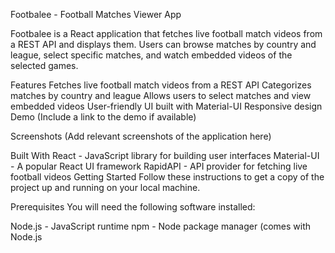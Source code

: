 Footbalee - Football Matches Viewer App


Footbalee is a React application that fetches live football match videos from a REST API and displays them. Users can browse matches by country and league, select specific matches, and watch embedded videos of the selected games.

Features
Fetches live football match videos from a REST API
Categorizes matches by country and league
Allows users to select matches and view embedded videos
User-friendly UI built with Material-UI
Responsive design
Demo
(Include a link to the demo if available)

Screenshots
(Add relevant screenshots of the application here)

Built With
React - JavaScript library for building user interfaces
Material-UI - A popular React UI framework
RapidAPI - API provider for fetching live football videos
Getting Started
Follow these instructions to get a copy of the project up and running on your local machine.

Prerequisites
You will need the following software installed:

Node.js - JavaScript runtime
npm - Node package manager (comes with Node.js
